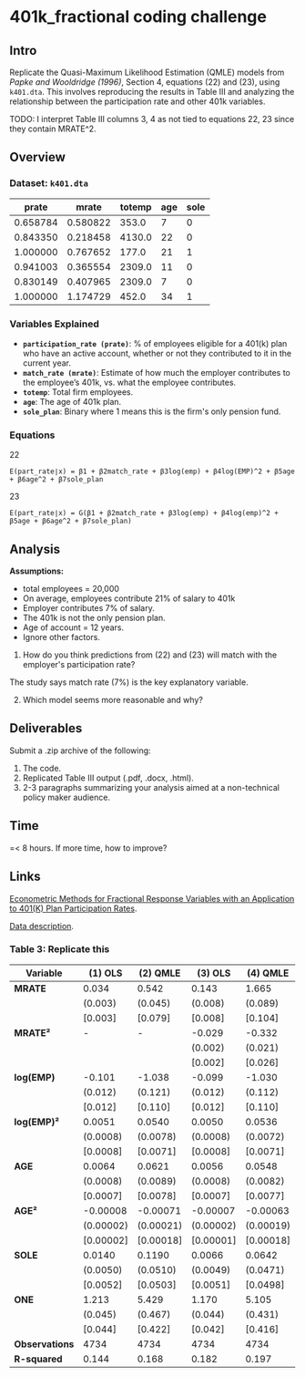 # 401k_fractional coding challenge

## Intro

Replicate the Quasi-Maximum Likelihood Estimation (QMLE) models from *Papke and Wooldridge (1996)*, Section 4, equations (22) and (23), using `k401.dta`. This involves reproducing the results in Table III and analyzing the relationship between the participation rate and other 401k variables.

TODO: I interpret Table III columns 3, 4 as not tied to equations 22, 23 since they contain MRATE^2.

## Overview

### Dataset: `k401.dta`

|   prate   |   mrate   |  totemp  |  age  |  sole  |
|-----------|-----------|----------|-------|--------|
| 0.658784  | 0.580822  |  353.0   |   7   |    0   |
| 0.843350  | 0.218458  | 4130.0   |  22   |    0   |
| 1.000000  | 0.767652  |  177.0   |  21   |    1   |
| 0.941003  | 0.365554  | 2309.0   |  11   |    0   |
| 0.830149  | 0.407965  | 2309.0   |   7   |    0   |
| 1.000000  | 1.174729  |  452.0   |  34   |    1   |

### Variables Explained

- **`participation_rate (prate)`**: % of employees eligible for a 401(k) plan who have an active account, whether or not they contributed to it in the current year.
- **`match_rate (mrate)`**: Estimate of how much the employer contributes to the employee’s 401k, vs. what the employee contributes.
- **`totemp`**: Total firm employees.
- **`age`**: The age of 401k plan.
- **`sole_plan`**: Binary where 1 means this is the firm's only pension fund.


### Equations

22

`E(part_rate∣x) = β1 + β2​match_rate + β3log(emp) + β4log(EMP)^2 + β5age + β6age^2 + β7​sole_plan`

23

`E(part_rate∣x) = G(β1 + β2match_rate + β3log(emp) + β4log(emp)^2 + β5age + β6age^2 + β7​sole_plan)`

## Analysis

**Assumptions:** 
- total employees = 20,000
- On average, employees contribute 21% of salary to 401k
- Employer contributes 7% of salary.
- The 401k is not the only pension plan.
- Age of account = 12 years.
- Ignore other factors.

1. How do you think predictions from (22) and (23) will match with the employer's participation rate?

The study says match rate (7%) is the key explanatory variable. 

2. Which model seems more reasonable and why?

## Deliverables

Submit a .zip archive of the following:
1. The code.
2. Replicated Table III output (.pdf, .docx, .html).
3. 2-3 paragraphs summarizing your analysis aimed at a non-technical policy maker audience.

## Time

=< 8 hours. If more time, how to improve?

## Links

[Econometric Methods for Fractional Response Variables with an Application to 401(K) Plan Participation Rates](https://econpapers.repec.org/article/jaejapmet/v_3a11_3ay_3a1996_3ai_3a6_3ap_3a619-32.htm).

[Data description](http://qed.econ.queensu.ca/jae/1996-v11.6/papke-wooldridge/readme.pw.txt).

### Table 3: Replicate this

| Variable     | (1) OLS     | (2) QMLE    | (3) OLS     | (4) QMLE    |
|--------------|-------------|-------------|-------------|-------------|
| **MRATE**    | 0.034       | 0.542       | 0.143       | 1.665       |
|              | (0.003)     | (0.045)     | (0.008)     | (0.089)     |
|              | [0.003]     | [0.079]     | [0.008]     | [0.104]     |
| **MRATE²**   | -           | -           | -0.029      | -0.332      |
|              |             |             | (0.002)     | (0.021)     |
|              |             |             | [0.002]     | [0.026]     |
| **log(EMP)** | -0.101      | -1.038      | -0.099      | -1.030      |
|              | (0.012)     | (0.121)     | (0.012)     | (0.112)     |
|              | [0.012]     | [0.110]     | [0.012]     | [0.110]     |
| **log(EMP)²**| 0.0051      | 0.0540      | 0.0050      | 0.0536      |
|              | (0.0008)    | (0.0078)    | (0.0008)    | (0.0072)    |
|              | [0.0008]    | [0.0071]    | [0.0008]    | [0.0071]    |
| **AGE**      | 0.0064      | 0.0621      | 0.0056      | 0.0548      |
|              | (0.0008)    | (0.0089)    | (0.0008)    | (0.0082)    |
|              | [0.0007]    | [0.0078]    | [0.0007]    | [0.0077]    |
| **AGE²**     | -0.00008    | -0.00071    | -0.00007    | -0.00063    |
|              | (0.00002)   | (0.00021)   | (0.00002)   | (0.00019)   |
|              | [0.00002]   | [0.00018]   | [0.00001]   | [0.00018]   |
| **SOLE**     | 0.0140      | 0.1190      | 0.0066      | 0.0642      |
|              | (0.0050)    | (0.0510)    | (0.0049)    | (0.0471)    |
|              | [0.0052]    | [0.0503]    | [0.0051]    | [0.0498]    |
| **ONE**      | 1.213       | 5.429       | 1.170       | 5.105       |
|              | (0.045)     | (0.467)     | (0.044)     | (0.431)     |
|              | [0.044]     | [0.422]     | [0.042]     | [0.416]     |
| **Observations** | 4734    | 4734        | 4734        | 4734        |
| **R-squared**| 0.144       | 0.168       | 0.182       | 0.197       |
